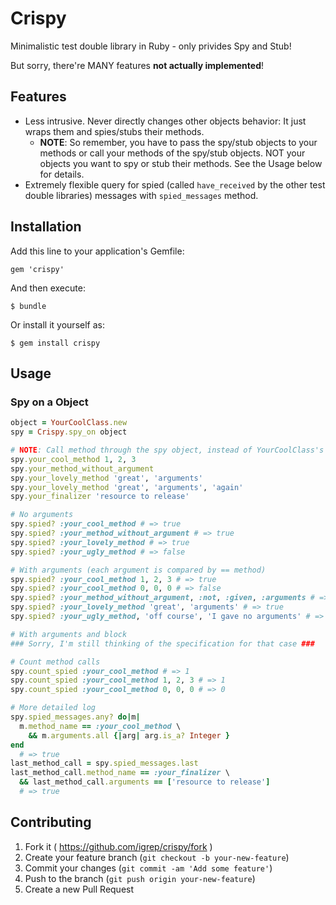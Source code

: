 # Crispy

Minimalistic test double library in Ruby - only privides Spy and Stub!

But sorry, there're MANY features **not actually implemented**!

## Features

- Less intrusive. Never directly changes other objects behavior: It just wraps them and spies/stubs their methods.
    - **NOTE**: So remember, you have to pass the spy/stub objects to your methods or call your methods of the spy/stub objects.
        NOT your objects you want to spy or stub their methods.
        See the Usage below for details.
- Extremely flexible query for spied (called `have_received` by the other test double libraries) messages with `spied_messages` method.

## Installation

Add this line to your application's Gemfile:

    gem 'crispy'

And then execute:

    $ bundle

Or install it yourself as:

    $ gem install crispy

## Usage

### Spy on a Object

```ruby
object = YourCoolClass.new
spy = Crispy.spy_on object

# NOTE: Call method through the spy object, instead of YourCoolClass's instance itself.
spy.your_cool_method 1, 2, 3
spy.your_method_without_argument
spy.your_lovely_method 'great', 'arguments'
spy.your_lovely_method 'great', 'arguments', 'again'
spy.your_finalizer 'resource to release'

# No arguments
spy.spied? :your_cool_method # => true
spy.spied? :your_method_without_argument # => true
spy.spied? :your_lovely_method # => true
spy.spied? :your_ugly_method # => false

# With arguments (each argument is compared by == method)
spy.spied? :your_cool_method 1, 2, 3 # => true
spy.spied? :your_cool_method 0, 0, 0 # => false
spy.spied? :your_method_without_argument, :not, :given, :arguments # => false
spy.spied? :your_lovely_method 'great', 'arguments' # => true
spy.spied? :your_ugly_method, 'off course', 'I gave no arguments' # => false

# With arguments and block
### Sorry, I'm still thinking of the specification for that case ###

# Count method calls
spy.count_spied :your_cool_method # => 1
spy.count_spied :your_cool_method 1, 2, 3 # => 1
spy.count_spied :your_cool_method 0, 0, 0 # => 0

# More detailed log
spy.spied_messages.any? do|m|
  m.method_name == :your_cool_method \
    && m.arguments.all {|arg| arg.is_a? Integer }
end
  # => true
last_method_call = spy.spied_messages.last
last_method_call.method_name == :your_finalizer \
  && last_method_call.arguments == ['resource to release']
  # => true
```

## Contributing

1. Fork it ( https://github.com/igrep/crispy/fork )
2. Create your feature branch (`git checkout -b your-new-feature`)
3. Commit your changes (`git commit -am 'Add some feature'`)
4. Push to the branch (`git push origin your-new-feature`)
5. Create a new Pull Request
